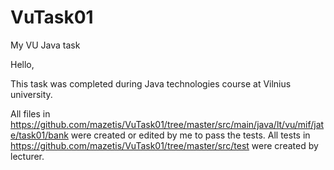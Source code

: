 # VuTask01
My VU Java task

Hello,

This task was completed during Java technologies course at Vilnius university.

All files in https://github.com/mazetis/VuTask01/tree/master/src/main/java/lt/vu/mif/jate/task01/bank were created or edited by me to pass the tests. 
All tests in https://github.com/mazetis/VuTask01/tree/master/src/test were created by lecturer.
